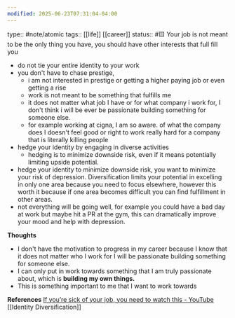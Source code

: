 ```yaml
---
modified: 2025-06-23T07:31:04-04:00
---
```

type:: #note/atomic
tags:: [[life]] [[career]]
status:: #🟨
Your job is not meant to be the only thing you have, you should have other interests that full fill you

- do not tie your entire identity to your work
- you don't have to chase prestige,
	- i am not interested in prestige or getting a higher paying job or even getting a rise
	- work is not meant to be something that fulfills me
	- it does not matter what job I have or for what company i work for, I don't think i will be ever be passionate building something for someone else.
	- for example working at cigna, I am so aware. of what the company does I doesn't feel good or right to work really hard for a company that is literally killing people
- hedge your identity by engaging in diverse activities
	-  hedging is to minimize downside risk, even if it means potentially limiting upside potential.
- hedge your identity to minimize downside risk, you want to minimize your risk of depression. Diversification limits your potential in excelling in only one area because you need to focus elsewhere, however this worth it because if one area becomes difficult you can find fulfillment in other areas.
- not everything will be going well, for example you could have a bad day at work but maybe hit a PR at the gym, this can dramatically improve your mood and help with depression.

**Thoughts**
- I don't have the motivation to progress in my career because I know that it does not matter who I work for I will be passionate building something for someone else.
- I can only put in work towards something that I am truly passionate about, which is **building my own things.**
- This is something important to me that I want to work towards

**References**
[If you’re sick of your job, you need to watch this - YouTube](https://www.youtube.com/watch?v=Zl0EfP33v0k&t=1280s)
[[Identity Diversification]]
